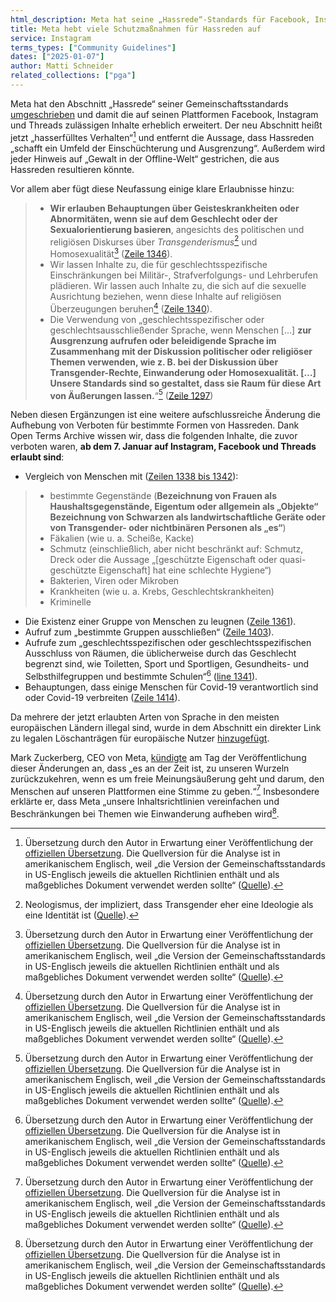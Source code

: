```yaml
---
html_description: Meta hat seine „Hassrede“-Standards für Facebook, Instagram und Threads umgeschrieben, damit ausdrücklich Beleidigungen und Aufrufe zur Diskriminierung aufgrund des Geschlechts und der sexuellen Orientierung zulässt.
title: Meta hebt viele Schutzmaßnahmen für Hassreden auf
service: Instagram
terms_types: ["Community Guidelines"]
dates: ["2025-01-07"]
author: Matti Schneider
related_collections: ["pga"]
---
```


Meta hat den Abschnitt „Hassrede“ seiner Gemeinschaftsstandards [umgeschrieben](https://github.com/OpenTermsArchive/pga-versions/commit/a90e9d276cda1ca23878fd2b2df7cc066d549c20) und damit die auf seinen Plattformen Facebook, Instagram und Threads zulässigen Inhalte erheblich erweitert. Der neu Abschnitt heißt jetzt „hasserfülltes Verhalten“[^ubersetzung] und entfernt die Aussage, dass Hassreden „schafft ein Umfeld der Einschüchterung und Ausgrenzung“. Außerdem wird jeder Hinweis auf „Gewalt in der Offline-Welt“ gestrichen, die aus Hassreden resultieren könnte.

Vor allem aber fügt diese Neufassung einige klare Erlaubnisse hinzu:

> - **Wir erlauben Behauptungen über Geisteskrankheiten oder Abnormitäten, wenn sie auf dem Geschlecht oder der Sexualorientierung basieren**, angesichts des politischen und religiösen Diskurses über _Transgenderismus_[^transgenderism] und Homosexualität[^ubersetzung] ([Zeile 1346](https://github.com/OpenTermsArchive/pga-versions/commit/a90e9d276cda1ca23878fd2b2df7cc066d549c20#diff-dd1aecfa753374588d9e40f891e39f556b365ad800c9713ef398255bc906aad0R1346)).
> - Wir lassen Inhalte zu, die für geschlechtsspezifische Einschränkungen bei Militär-, Strafverfolgungs- und Lehrberufen plädieren. Wir lassen auch Inhalte zu, die sich auf die sexuelle Ausrichtung beziehen, wenn diese Inhalte auf religiösen Überzeugungen beruhen[^ubersetzung] ([Zeile 1340](https://github.com/OpenTermsArchive/pga-versions/commit/a90e9d276cda1ca23878fd2b2df7cc066d549c20#diff-dd1aecfa753374588d9e40f891e39f556b365ad800c9713ef398255bc906aad0R1340)).
> - Die Verwendung von „geschlechtsspezifischer oder geschlechtsausschließender Sprache, wenn Menschen […] **zur Ausgrenzung aufrufen oder beleidigende Sprache im Zusammenhang mit der Diskussion politischer oder religiöser Themen verwenden, wie z. B. bei der Diskussion über Transgender-Rechte, Einwanderung oder Homosexualität. […] Unsere Standards sind so gestaltet, dass sie Raum für diese Art von Äußerungen lassen.**“[^ubersetzung] ([Zeile 1297](https://github.com/OpenTermsArchive/pga-versions/commit/a90e9d276cda1ca23878fd2b2df7cc066d549c20#diff-dd1aecfa753374588d9e40f891e39f556b365ad800c9713ef398255bc906aad0R1297))

Neben diesen Ergänzungen ist eine weitere aufschlussreiche Änderung die Aufhebung von Verboten für bestimmte Formen von Hassreden. Dank Open Terms Archive wissen wir, dass die folgenden Inhalte, die zuvor verboten waren, **ab dem 7. Januar auf Instagram, Facebook und Threads erlaubt sind**:

- Vergleich von Menschen mit ([Zeilen 1338 bis 1342](https://github.com/OpenTermsArchive/pga-versions/commit/a90e9d276cda1ca23878fd2b2df7cc066d549c20#diff-dd1aecfa753374588d9e40f891e39f556b365ad800c9713ef398255bc906aad0L1338-L1342)):
>
> - bestimmte Gegenstände (**Bezeichnung von Frauen als Haushaltsgegenstände, Eigentum oder allgemein als „Objekte“ Bezeichnung von Schwarzen als landwirtschaftliche Geräte oder von Transgender- oder nichtbinären Personen als „es“**)
> - Fäkalien (wie u. a. Scheiße, Kacke)
> - Schmutz (einschließlich, aber nicht beschränkt auf: Schmutz, Dreck oder die Aussage „[geschützte Eigenschaft oder quasi-geschützte Eigenschaft] hat eine schlechte Hygiene“)
> - Bakterien, Viren oder Mikroben
> - Krankheiten (wie u. a. Krebs, Geschlechtskrankheiten)
> - Kriminelle
>
- Die Existenz einer Gruppe von Menschen zu leugnen ([Zeile 1361](https://github.com/OpenTermsArchive/pga-versions/commit/a90e9d276cda1ca23878fd2b2df7cc066d549c20#diff-dd1aecfa753374588d9e40f891e39f556b365ad800c9713ef398255bc906aad0L1361)).
- Aufruf zum „bestimmte Gruppen ausschließen“ ([Zeile 1403](https://github.com/OpenTermsArchive/pga-versions/commit/a90e9d276cda1ca23878fd2b2df7cc066d549c20#diff-dd1aecfa753374588d9e40f891e39f556b365ad800c9713ef398255bc906aad0L1403)).
- Aufrufe zum „geschlechtsspezifischen oder geschlechtsspezifischen Ausschluss von Räumen, die üblicherweise durch das Geschlecht begrenzt sind, wie Toiletten, Sport und Sportligen, Gesundheits- und Selbsthilfegruppen und bestimmte Schulen“[^ubersetzung] ([line 1341](https://github.com/OpenTermsArchive/pga-versions/commit/a90e9d276cda1ca23878fd2b2df7cc066d549c20#diff-dd1aecfa753374588d9e40f891e39f556b365ad800c9713ef398255bc906aad0R1341)).
- Behauptungen, dass einige Menschen für Covid-19 verantwortlich sind oder Covid-19 verbreiten ([Zeile 1414](https://github.com/OpenTermsArchive/pga-versions/commit/a90e9d276cda1ca23878fd2b2df7cc066d549c20#diff-dd1aecfa753374588d9e40f891e39f556b365ad800c9713ef398255bc906aad0L1414)).

Da mehrere der jetzt erlaubten Arten von Sprache in den meisten europäischen Ländern illegal sind, wurde in dem Abschnitt ein direkter Link zu legalen Löschanträgen für europäische Nutzer [hinzugefügt](https://github.com/OpenTermsArchive/pga-versions/commit/a90e9d276cda1ca23878fd2b2df7cc066d549c20#diff-dd1aecfa753374588d9e40f891e39f556b365ad800c9713ef398255bc906aad0R1364).

Mark Zuckerberg, CEO von Meta, [kündigte](https://www.threads.net/@zuck/post/DEhgYx4JbEG) am Tag der Veröffentlichung dieser Änderungen an, dass „es an der Zeit ist, zu unseren Wurzeln zurückzukehren, wenn es um freie Meinungsäußerung geht und darum, den Menschen auf unseren Plattformen eine Stimme zu geben.“[^ubersetzung] Insbesondere erklärte er, dass Meta „unsere Inhaltsrichtlinien vereinfachen und Beschränkungen bei Themen wie Einwanderung aufheben wird[^ubersetzung].

[^ubersetzung]: Übersetzung durch den Autor in Erwartung einer Veröffentlichung der [offiziellen Übersetzung](https://transparency.meta.com/de-de/policies/community-standards/hateful-conduct/). Die Quellversion für die Analyse ist in amerikanischem Englisch, weil „die Version der Gemeinschaftsstandards in US-Englisch jeweils die aktuellen Richtlinien enthält und als maßgebliches Dokument verwendet werden sollte“ ([Quelle](https://transparency.meta.com/de-de/policies/community-standards/)).
[^transgenderism]: Neologismus, der impliziert, dass Transgender eher eine Ideologie als eine Identität ist ([Quelle](https://glaad.org/transgenderism-definition-meaning-anti-lgbt-online-hate/)).

